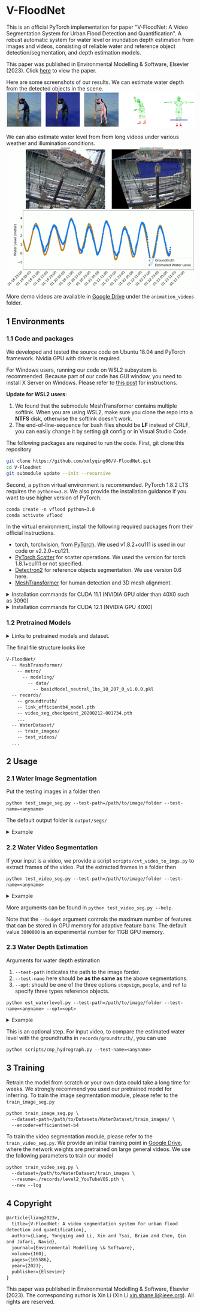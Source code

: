 # V-FloodNet

This is an official PyTorch implementation for paper "V-FloodNet: A Video Segmentation System for Urban Flood Detection and Quantification". A robust automatic system for water level or inundation depth estimation from images and videos, consisting of reliable
water and reference object detection/segmentation, and depth estimation models. 

This paper was published in Environmental Modelling & Software, Elsevier (2023). Click [here](https://www.sciencedirect.com/science/article/pii/S1364815222002869?casa_token=-eyHhrbYSpAAAAAA:jddGSA5W9ME5YMJbMiMoZ5UfBf3qrQbEyhLWTBP7akl9Pq8tnHXxzVJBFb9D0PDlmREeaoWnJAc) to view the paper.

Here are some screenshots of our results. We can estimate water depth from the detected objects in the scene.
![](assets/screenshot_people.png)

We can also estimate water level from from long videos under various weather and illumination conditions.
![](assets/screenshot_video.png)

More demo videos are available in [Google Drive](https://drive.google.com/drive/folders/1DURwcb_qhBeWYznTrpJ-7yGJTHxm7pxC?usp=sharing) under the `animation_videos` folder.

## 1 Environments

### 1.1 Code and packages
We developed and tested the source code on Ubuntu 18.04 and PyTorch framework. Nvidia GPU with driver is required.

For Windows users, running our code on WSL2 subsystem is recommended. Because part of our code has GUI window, you need to install X Server on Windows. Please refer to [this post](https://techcommunity.microsoft.com/t5/windows-dev-appconsult/running-wsl-gui-apps-on-windows-10/ba-p/1493242) for instructions.

**Update for WSL2 users**: 
1. We found that the submodule MeshTransformer contains multiple softlink. When you are using WSL2, make sure you clone the repo into a **NTFS** disk, otherwise the softlink doesn't work.
2. The end-of-line-sequence for bash files should be **LF** instead of CRLF, you can easily change it by setting git config or in Visual Studio Code.

The following packages are required to run the code. First, git clone this repository
```bash
git clone https://github.com/xmlyqing00/V-FloodNet.git
cd V-FloodNet
git submodule update --init --recursive
```

Second, a python virtual environment is recommended. PyTorch 1.8.2 LTS requires the `python<=3.8`. We also provide the installation guidance if you want to use higher version of PyTorch.

```shell
conda create -n vflood python=3.8
conda activate vflood
```

In the virtual environment, install the following required packages from their official instructions.

- torch, torchvision, from [PyTorch](https://pytorch.org). We used v1.8.2+cu111 is used in our code or v2.2.0+cu121. 
- [PyTorch Scatter](https://github.com/rusty1s/pytorch_scatter) for scatter operations. We used the version for torch 1.8.1+cu111 or not specified. 
- [Detectron2](https://github.com/facebookresearch/detectron2) for reference objects segmentation. We use version 0.6 here.
- [MeshTransformer](https://github.com/microsoft/MeshTransformer) for human detection and 3D mesh alignment.

<details>
<summary> Installation commands for CUDA 11.1 (NVIDIA GPU older than 40X0 such as 3090) </summary>

```shell
# Install essential libaries
sudo apt install build-essential libosmesa6-dev libgl1-mesa-dev libglu1-mesa-dev freeglut3-dev

# Install PyTorch
pip install torch==1.8.2+cu111 torchvision==0.9.2+cu111 torchaudio==0.8.2 -f https://download.pytorch.org/whl/lts/1.8/torch_lts.html
pip install torch-scatter==2.0.8 -f https://data.pyg.org/whl/torch-1.8.1+cu111.html -v

# Install Detectron2
pip install detectron2 -f https://dl.fbaipublicfiles.com/detectron2/wheels/cu111/torch1.8/index.html

# Install MeshTransformer, make sure you are in the folder of this repository.
cd MeshTransformer
python setup.py build develop
pip install ./manopth/.
cd ..

# Install other python packages
pip install -r requirements.txt
```

</details>

<details>
<summary> Installation commands for CUDA 12.1 (NVIDIA GPU 40X0) </summary>

Since our package depends on several PyTorch packages which are not updated frequently. Modern GPU cards such as 4090 can not run on the old PyTorch version. We need to use some tricks to install the dependants. I tested the following environment on NVIDIA 4090 and CUDA 12.1. `nvcc` is not required.

First, we need to install the `gh` tool which can switch repository to a pull request version
```shell
sudo apt install gh
gh auth login
```

Second, we use the following commands to install the libraries
```shell
# Install essential libaries
sudo apt install build-essential libosmesa6-dev libgl1-mesa-dev libglu1-mesa-dev freeglut3-dev

# Install nightly PyTorch 2.2.0 which supports the latest CUDA 12.1
pip install --pre torch torchvision torchaudio --index-url https://download.pytorch.org/whl/nightly/cu121
pip install torch-scatter 

# Install Detectron2, we have to manually compile it instead of using wheel.
cd ..
git clone git@github.com:facebookresearch/detectron2.git
cd detectron2/
gh pr checkout 4868
pip install -e .
cd ../V-FloodNet/

# Install MeshTransformer, make sure you are in the folder of this repository.
cd MeshTransformer

# Manually create the __init__.py file to include the package.
touch metro/modeling/data/__init__.py
touch metro/modeling/hrnet/__init__.py
python setup.py build develop
pip install ./manopth/.
cd ..

# Install other python packages
pip install -r requirements.txt
```

</details>

### 1.2 Pretrained Models

<details>
<summary>
Links to pretrained models and dataset.
</summary>

First, run the following script to download the pretrained models of MeshTransformer (it may take about 15 mins)
```bash
sh scripts/download_MeshTransformer_models.sh
```

Second, due to the license, we have to manually download some body files.
1. Download SMPL model `SMPLIFY_CODE_V2.ZIP` from the official website [SMPLify](http://smplify.is.tue.mpg.de/). When it starts downloading, it shows `mpips_smplify_public_v2.zip`. 
2. Extract it and copy the model file `basicModel_neutral_lbs_10_207_0_v1.0.0.pkl` from `smplify_public/code/models/` to `V-FloodNet/MeshTransformer/metro/modeling/data/`.

Third, download the archives from [Google Drive](https://drive.google.com/drive/folders/1DURwcb_qhBeWYznTrpJ-7yGJTHxm7pxC?usp=sharing).
1. Extract the pretrained models for water segmentation `records.zip` and put them in the folder `V-FloodNet/records/`. 
2. Extract the water dataset `WaterDataset` in any path, which includes the training images and testing videos. You can put it at `V-FloodNet/WaterDataset/`.

</details>

The final file structure looks like
```
V-FloodNet/
  -- MeshTransformer/
    -- metro/
      -- modeling/
        -- data/
          -- basicModel_neutral_lbs_10_207_0_v1.0.0.pkl
  -- records/
    -- groundtruth/
    -- link_efficientb4_model.pth
    -- video_seg_checkpoint_20200212-001734.pth
    ...
  -- WaterDataset/
    -- train_images/
    -- test_videos/
  ...
```


## 2 Usage

### 2.1 Water Image Segmentation
Put the testing images in a folder then
```shell
python test_image_seg.py --test-path=/path/to/image/folder --test-name=<anyname>
```
The default output folder is `output/segs/`

<details>
<summary>
Example
</summary>

```shell
python test_image_seg.py --test-path=assets/img_exp/ --test-name img_exp
```

</details>

### 2.2 Water Video Segmentation
If your input is a video, we provide a script `scripts/cvt_video_to_imgs.py` to extract frames of the video.
Put the extracted frames in a folder then
```shell
python test_video_seg.py --test-path=/path/to/image/folder --test-name=<anyname>
```

<details>
<summary>
Example
</summary>

```shell
python test_video_seg.py --test-path=assets/lake_exp/ --test-name lake_exp
```

</details>


More arguments can be found in `python test_video_seg.py --help`.

Note that the `--budget` argument controls the maximum number of features that can be stored in GPU memory for adaptive feature bank. The default value `3000000` is an experimental number for 11GB GPU memory.

### 2.3 Water Depth Estimation

Arguments for water depth estimation

1. `--test-path` indicates the path to the image forder.
2. `--test-name` here should be **as the same as** the above segmentations.
3. `--opt`: should be one of the three options `stopsign`, `people`, and `ref` to specify three types reference objects. 
```shell
python est_waterlevel.py --test-path=/path/to/image/folder --test-name=<anyname> --opt=<opt>
```


<details>
<summary>
Example
</summary>

```shell
python est_waterlevel.py --test-path=assets/lake_exp/ --test-name lake_exp --opt people
python est_waterlevel.py --test-path=assets/lake_exp/ --test-name lake_exp --opt stopsign
```

</details>


This is an optional step. For input video, to compare the estimated water level with the groundtruths in `records/groundtruth/`, you can use 
```shell
python scripts/cmp_hydrograph.py --test-name=<anyname>
```

## 3 Training

Retrain the model from scratch or your own data could take a long time for weeks. We strongly recommend you used our pretrained model for inferring.
To train the image segmentation module, please refer to the `train_image_seg.py`
```
python train_image_seg.py \
  --dataset-path=/path/to/Datasets/WaterDataset/train_images/ \
  --encoder=efficientnet-b4
```

To train the video segmentation module, please refer to the `train_video_seg.py`. We provide an initial training point in [Google Drive](https://drive.google.com/file/d/1l9TXNV4YQMAxL8RqfL14-qofn_s641Dx/view?usp=sharing), where the network weights are pretrained on large general videos.
We use the following parameters to train our model
```
python train_video_seg.py \
  --dataset=/path/to/WaterDataset/train_images \
  --resume=./records/level2_YouTubeVOS.pth \
  --new --log
```

## 4 Copyright
```
@article{liang2023v,
  title={V-FloodNet: A video segmentation system for urban flood detection and quantification},
  author={Liang, Yongqing and Li, Xin and Tsai, Brian and Chen, Qin and Jafari, Navid},
  journal={Environmental Modelling \& Software},
  volume={160},
  pages={105586},
  year={2023},
  publisher={Elsevier}
}
```
This paper was published in Environmental Modelling & Software, Elsevier (2023). The corresponding author is Xin Li (Xin Li <xin.shane.li@ieee.org>).  All rights are reserved.
